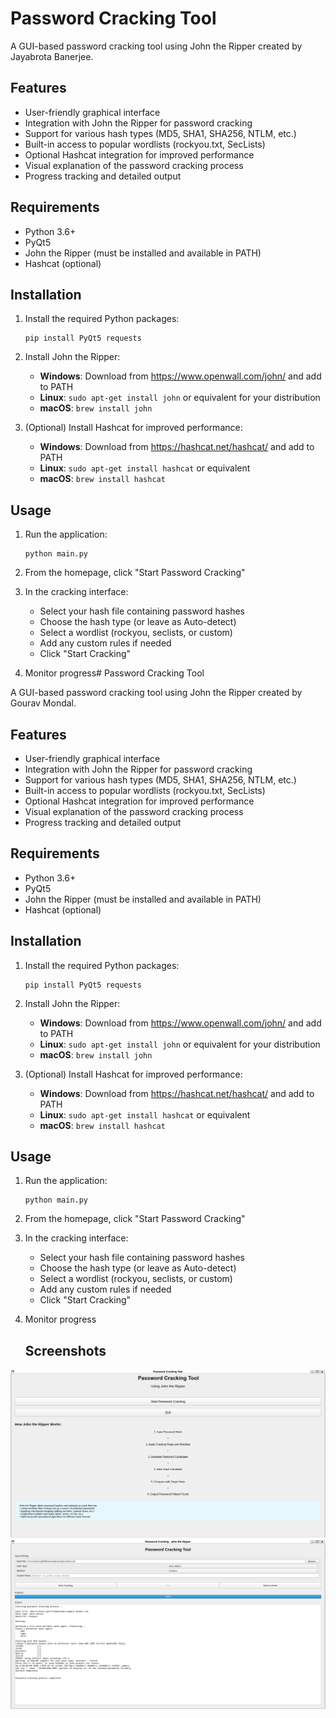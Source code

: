 # Password Cracking Tool

A GUI-based password cracking tool using John the Ripper created by Jayabrota Banerjee.

## Features

- User-friendly graphical interface
- Integration with John the Ripper for password cracking
- Support for various hash types (MD5, SHA1, SHA256, NTLM, etc.)
- Built-in access to popular wordlists (rockyou.txt, SecLists)
- Optional Hashcat integration for improved performance
- Visual explanation of the password cracking process
- Progress tracking and detailed output

## Requirements

- Python 3.6+
- PyQt5
- John the Ripper (must be installed and available in PATH)
- Hashcat (optional)

## Installation

1. Install the required Python packages:
   ```
   pip install PyQt5 requests
   ```

2. Install John the Ripper:
   - **Windows**: Download from https://www.openwall.com/john/ and add to PATH
   - **Linux**: `sudo apt-get install john` or equivalent for your distribution
   - **macOS**: `brew install john`

3. (Optional) Install Hashcat for improved performance:
   - **Windows**: Download from https://hashcat.net/hashcat/ and add to PATH
   - **Linux**: `sudo apt-get install hashcat` or equivalent
   - **macOS**: `brew install hashcat`

## Usage

1. Run the application:
   ```
   python main.py
   ```

2. From the homepage, click "Start Password Cracking"

3. In the cracking interface:
   - Select your hash file containing password hashes
   - Choose the hash type (or leave as Auto-detect)
   - Select a wordlist (rockyou, seclists, or custom)
   - Add any custom rules if needed
   - Click "Start Cracking"

4. Monitor progress# Password Cracking Tool

A GUI-based password cracking tool using John the Ripper created by Gourav Mondal.

## Features

- User-friendly graphical interface
- Integration with John the Ripper for password cracking
- Support for various hash types (MD5, SHA1, SHA256, NTLM, etc.)
- Built-in access to popular wordlists (rockyou.txt, SecLists)
- Optional Hashcat integration for improved performance
- Visual explanation of the password cracking process
- Progress tracking and detailed output

## Requirements

- Python 3.6+
- PyQt5
- John the Ripper (must be installed and available in PATH)
- Hashcat (optional)

## Installation

1. Install the required Python packages:
   ```
   pip install PyQt5 requests
   ```

2. Install John the Ripper:
   - **Windows**: Download from https://www.openwall.com/john/ and add to PATH
   - **Linux**: `sudo apt-get install john` or equivalent for your distribution
   - **macOS**: `brew install john`

3. (Optional) Install Hashcat for improved performance:
   - **Windows**: Download from https://hashcat.net/hashcat/ and add to PATH
   - **Linux**: `sudo apt-get install hashcat` or equivalent
   - **macOS**: `brew install hashcat`

## Usage

1. Run the application:
   ```
   python main.py
   ```

2. From the homepage, click "Start Password Cracking"

3. In the cracking interface:
   - Select your hash file containing password hashes
   - Choose the hash type (or leave as Auto-detect)
   - Select a wordlist (rockyou, seclists, or custom)
   - Add any custom rules if needed
   - Click "Start Cracking"

4. Monitor progress
   ## Screenshots
   
![Home Page](Screenshots/homepage.png)
![Cracking Process](Screenshots/crackingprocess.png)
